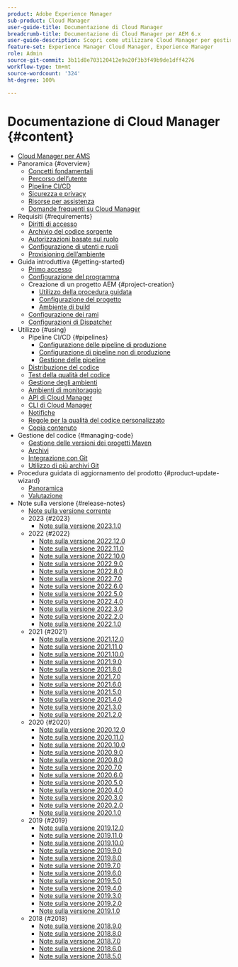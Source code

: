 ```yaml
---
product: Adobe Experience Manager
sub-product: Cloud Manager
user-guide-title: Documentazione di Cloud Manager
breadcrumb-title: Documentazione di Cloud Manager per AEM 6.x
user-guide-description: Scopri come utilizzare Cloud Manager per gestire autonomamente Adobe Experience Manager per AMS nel cloud.
feature-set: Experience Manager Cloud Manager, Experience Manager
role: Admin
source-git-commit: 3b11d8e703120412e9a20f3b3f49b9de1dff4276
workflow-type: tm+mt
source-wordcount: '324'
ht-degree: 100%

---
```



# Documentazione di Cloud Manager {#content}

+ [Cloud Manager per AMS](introduction.md)
+ Panoramica {#overview}
   + [Concetti fondamentali](overview/key-concepts.md)
   + [Percorso dell’utente](overview/user-journey.md)
   + [Pipeline CI/CD](overview/ci-cd-pipelines.md)
   + [Sicurezza e privacy](overview/security-and-privacy.md)
   + [Risorse per assistenza](overview/help-resources.md)
   + [Domande frequenti su Cloud Manager](overview/faqs.md)
+ Requisiti {#requirements}
   + [Diritti di accesso](requirements/access-rights.md)
   + [Archivio del codice sorgente](requirements/source-code-repository.md)
   + [Autorizzazioni basate sul ruolo](requirements/role-based-permissions.md)
   + [Configurazione di utenti e ruoli](requirements/users-and-roles.md)
   + [Provisioning dell’ambiente](requirements/environment-provisioning.md)
+ Guida introduttiva {#getting-started}
   + [Primo accesso](getting-started/first-time-login.md)
   + [Configurazione del programma](getting-started/program-setup.md)
   + Creazione di un progetto AEM {#project-creation}
      + [Utilizzo della procedura guidata](getting-started/using-the-wizard.md)
      + [Configurazione del progetto](getting-started/project-setup.md)
      + [Ambiente di build](getting-started/build-environment.md)
   + [Configurazione dei rami](getting-started/configuring-branches.md)
   + [Configurazioni di Dispatcher](getting-started/dispatcher-configurations.md)
+ Utilizzo {#using}
   + Pipeline CI/CD {#pipelines}
      + [Configurazione delle pipeline di produzione](using/production-pipelines.md)
      + [Configurazione di pipeline non di produzione](using/non-production-pipelines.md)
      + [Gestione delle pipeline](using/managing-pipelines.md)
   + [Distribuzione del codice](using/code-deployment.md)
   + [Test della qualità del codice](using/code-quality-testing.md)
   + [Gestione degli ambienti](using/managing-environments.md)
   + [Ambienti di monitoraggio](using/monitoring-environments.md)
   + [API di Cloud Manager](https://developer.adobe.com/experience-cloud/cloud-manager/reference/api/)
   + [CLI di Cloud Manager](https://github.com/adobe/aio-cli-plugin-cloudmanager/blob/main/README.md)
   + [Notifiche](using/notifications.md)
   + [Regole per la qualità del codice personalizzato](using/custom-code-quality-rules.md)
   + [Copia contenuto](using/content-copy.md)
+ Gestione del codice {#managing-code}
   + [Gestione delle versioni dei progetti Maven](managing-code/maven-project-version.md)
   + [Archivi](managing-code/repositories.md)
   + [Integrazione con Git](managing-code/git-integration.md)
   + [Utilizzo di più archivi Git](managing-code/multiple-git-repos.md)
+ Procedura guidata di aggiornamento del prodotto {#product-update-wizard}
   + [Panoramica](product-update-wizard/overview.md)
   + [Valutazione](product-update-wizard/evaluation.md)
+ Note sulla versione {#release-notes}
   + [Note sulla versione corrente](release-notes/current.md)
   + 2023 {#2023}
      + [Note sulla versione 2023.1.0](release-notes/2023/2023-1-0.md)
   + 2022 {#2022}
      + [Note sulla versione 2022.12.0](release-notes/2022/2022-12-0.md)
      + [Note sulla versione 2022.11.0](release-notes/2022/2022-11-0.md)
      + [Note sulla versione 2022.10.0](release-notes/2022/2022-10-0.md)
      + [Note sulla versione 2022.9.0](release-notes/2022/2022-9-0.md)
      + [Note sulla versione 2022.8.0](release-notes/2022/2022-8-0.md)
      + [Note sulla versione 2022.7.0](release-notes/2022/2022-7-0.md)
      + [Note sulla versione 2022.6.0](release-notes/2022/2022-6-0.md)
      + [Note sulla versione 2022.5.0](release-notes/2022/2022-5-0.md)
      + [Note sulla versione 2022.4.0](release-notes/2022/2022-4-0.md)
      + [Note sulla versione 2022.3.0](release-notes/2022/2022-3-0.md)
      + [Note sulla versione 2022.2.0](release-notes/2022/2022-2-0.md)
      + [Note sulla versione 2022.1.0](release-notes/2022/2022-1-0.md)
   + 2021 {#2021}
      + [Note sulla versione 2021.12.0](release-notes/2021/2021-12-0.md)
      + [Note sulla versione 2021.11.0](release-notes/2021/2021-11-0.md)
      + [Note sulla versione 2021.10.0](release-notes/2021/2021-10-0.md)
      + [Note sulla versione 2021.9.0](release-notes/2021/2021-9-0.md)
      + [Note sulla versione 2021.8.0](release-notes/2021/2021-8-0.md)
      + [Note sulla versione 2021.7.0](release-notes/2021/2021-7-0.md)
      + [Note sulla versione 2021.6.0](release-notes/2021/2021-6-0.md)
      + [Note sulla versione 2021.5.0](release-notes/2021/2021-5-0.md)
      + [Note sulla versione 2021.4.0](release-notes/2021/2021-4-0.md)
      + [Note sulla versione 2021.3.0](release-notes/2021/2021-3-0.md)
      + [Note sulla versione 2021.2.0](release-notes/2021/2021-2-0.md)
   + 2020 {#2020}
      + [Note sulla versione 2020.12.0](release-notes/2020/2020-12-0.md)
      + [Note sulla versione 2020.11.0](release-notes/2020/2020-11-0.md)
      + [Note sulla versione 2020.10.0](release-notes/2020/2020-10-0.md)
      + [Note sulla versione 2020.9.0](release-notes/2020/2020-9-0.md)
      + [Note sulla versione 2020.8.0](release-notes/2020/2020-8-0.md)
      + [Note sulla versione 2020.7.0](release-notes/2020/2020-7-0.md)
      + [Note sulla versione 2020.6.0](release-notes/2020/2020-6-0.md)
      + [Note sulla versione 2020.5.0](release-notes/2020/2020-5-0.md)
      + [Note sulla versione 2020.4.0](release-notes/2020/2020-4-0.md)
      + [Note sulla versione 2020.3.0](release-notes/2020/2020-3-0.md)
      + [Note sulla versione 2020.2.0](release-notes/2020/2020-2-0.md)
      + [Note sulla versione 2020.1.0](release-notes/2020/2020-1-0.md)
   + 2019 {#2019}
      + [Note sulla versione 2019.12.0](release-notes/2019/2019-12-0.md)
      + [Note sulla versione 2019.11.0](release-notes/2019/2019-11-0.md)
      + [Note sulla versione 2019.10.0](release-notes/2019/2019-10-0.md)
      + [Note sulla versione 2019.9.0](release-notes/2019/2019-9-0.md)
      + [Note sulla versione 2019.8.0](release-notes/2019/2019-8-0.md)
      + [Note sulla versione 2019.7.0](release-notes/2019/2019-7-0.md)
      + [Note sulla versione 2019.6.0](release-notes/2019/2019-6-0.md)
      + [Note sulla versione 2019.5.0](release-notes/2019/2019-5-0.md)
      + [Note sulla versione 2019.4.0](release-notes/2019/2019-4-0.md)
      + [Note sulla versione 2019.3.0](release-notes/2019/2019-3-0.md)
      + [Note sulla versione 2019.2.0](release-notes/2019/2019-2-0.md)
      + [Note sulla versione 2019.1.0](release-notes/2019/2019-1-0.md)
   + 2018 {#2018}
      + [Note sulla versione 2018.9.0](release-notes/2018/2018-9-0.md)
      + [Note sulla versione 2018.8.0](release-notes/2018/2018-8-0.md)
      + [Note sulla versione 2018.7.0](release-notes/2018/2018-7-0.md)
      + [Note sulla versione 2018.6.0](release-notes/2018/2018-6-0.md)
      + [Note sulla versione 2018.5.0](release-notes/2018/2018-5-0.md)
